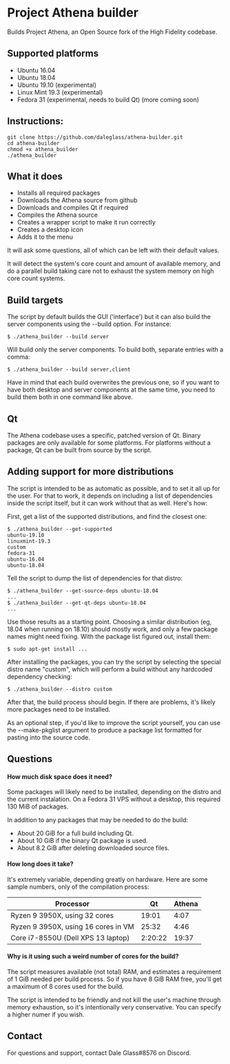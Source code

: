 # Project Athena builder
Builds Project Athena, an Open Source fork of the High Fidelity codebase.

## Supported platforms

* Ubuntu 16.04
* Ubuntu 18.04
* Ubuntu 19.10 (experimental)
* Linux Mint 19.3 (experimental)
* Fedora 31 (experimental, needs to build Qt)
(more coming soon)

## Instructions:

    git clone https://github.com/daleglass/athena-builder.git
    cd athena-builder
	chmod +x athena_builder
    ./athena_builder

## What it does

* Installs all required packages
* Downloads the Athena source from github
* Downloads and compiles Qt if required
* Compiles the Athena source
* Creates a wrapper script to make it run correctly
* Creates a desktop icon
* Adds it to the menu

It will ask some questions, all of which can be left with their default values.

It will detect the system's core count and amount of available memory, and do a parallel build taking care not to exhaust the system memory on high core count systems.

## Build targets

The script by default builds the GUI ('interface') but it can also build the server components using the --build option. For instance:

    $ ./athena_builder --build server

Will build only the server components. To build both, separate entries with a comma:

    $ ./athena_builder --build server,client

Have in mind that each build overwrites the previous one, so if you want to have both desktop and server components at the same time, you need to build them both in one command like above.


## Qt

The Athena codebase uses a specific, patched version of Qt. Binary packages are only available for some platforms. For platforms without a package, Qt can be built from source by the script.

## Adding support for more distributions

The script is intended to be as automatic as possible, and to set it all up for the user. For that to work, it depends on including a list of dependencies inside the script itself, but it can work without that as well. Here's how:

First, get a list of the supported distributions, and find the closest one:


    $ ./athena_builder --get-supported
    ubuntu-19.10
    linuxmint-19.3
    custom
    fedora-31
    ubuntu-16.04
    ubuntu-18.04

Tell the script to dump the list of dependencies for that distro:

    $ ./athena_builder --get-source-deps ubuntu-18.04
	...
	$ ./athena_builder --get-qt-deps ubuntu-18.04
	...

Use those results as a starting point. Choosing a similar distribution (eg, 18.04 when running on 18.10) should mostly work, and only a few package names might need fixing. With the package list figured out, install them:

    $ sudo apt-get install ...

After installing the packages, you can try the script by selecting the special distro name "custom", which will perform a build without any hardcoded dependency checking:

    $ ./athena_builder --distro custom

After that, the build process should begin. If there are problems, it's likely more packages need to be installed.

As an optional step, if you'd like to improve the script yourself, you can use the --make-pkglist argument to produce a package list formatted for pasting into the source code.

## Questions

####  How much disk space does it need?

Some packages will likely need to be installed, depending on the distro and the current instalation. On a Fedora 31 VPS without a desktop, this required 130 MiB of packages.

In addition to any packages that may be needed to do the build:

* About 20 GiB for a full build including Qt.
* About 10 GiB if the binary Qt package is used.
* About 8.2 GiB after deleting downloaded source files.

#### How long does it take?

It's extremely variable, depending greatly on hardware. Here are some sample numbers, only of the compilation process:

| Processor  | Qt  | Athena   |
| ------------ | ------------ | ------------ |
| Ryzen 9 3950X, using 32 cores  |  19:01  | 4:07   |
| Ryzen 9 3950X, using 16 cores in VM | 25:32 | 4:46  |
| Core i7-8550U (Dell XPS 13 laptop) | 2:20:22 | 19:37 |


#### Why is it using such a weird number of cores for the build?

The script measures available (not total) RAM, and estimates a requirement of 1 GiB needed per build process. So if you have 8 GiB RAM free, you'll get a maximum of 8 cores used for the build.

The script is intended to be friendly and not kill the user's machine through memory exhaustion, so it's intentionally very conservative. You can specify a higher numer if you wish.

## Contact

For questions and support, contact Dale Glass#8576 on Discord.
